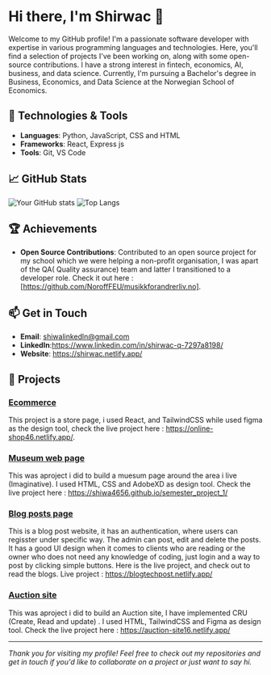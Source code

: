 

# Hi there, I'm Shirwac 👋

Welcome to my GitHub profile! I'm a passionate software developer with expertise in various programming languages and technologies. Here, you'll find a selection of projects I've been working on, along with some open-source contributions. I have a strong interest in fintech, economics, AI, business, and data science. Currently, I'm pursuing a Bachelor's degree in Business, Economics, and Data Science at the Norwegian School of Economics.

## 🔧 Technologies & Tools

- **Languages**: Python, JavaScript, CSS and HTML
- **Frameworks**: React, Express js
- **Tools**: Git, VS Code

## 📈 GitHub Stats
![Your GitHub stats](https://github-readme-stats.vercel.app/api?username=shiwa4656&show_icons=true&hide_border=true)
![Top Langs](https://github-readme-stats.vercel.app/api/top-langs/?username=shiwa4656&layout=compact&hide_border=true)

## 🏆 Achievements

- **Open Source Contributions**: Contributed to an open source project for my school which we were helping a non-profit organisation, I was apart of the QA( Quality assurance) team and latter I transitioned to a developer role.  Check it out here : [https://github.com/NoroffFEU/musikkforandrerliv.no].

## 📫 Get in Touch

- **Email**: shiwalinkedln@gmail.com
- **LinkedIn**:https://www.linkedin.com/in/shirwac-q-7297a8198/
- **Website**: https://shirwac.netlify.app/



## 🚀 Projects

### [Ecommerce](https://github.com/shiwa4656/reactCourseAssignment?tab=readme-ov-file)
This project is a store page, i used React, and TailwindCSS while used figma as the design tool, check the live project here : https://online-shop46.netlify.app/.

### [Museum web page](https://github.com/shiwa4656/semester_project_1)
This was aproject i did to build  a muesum page around the area i live (Imaginative). I used HTML, CSS and AdobeXD as design tool. Check the live project here : https://shiwa4656.github.io/semester_project_1/

### [Blog posts page](https://github.com/NoroffFEU/FED1-PE1-shiwa4656)
This is a blog post website, it has an authentication, where users can regisster under specific way. The admin can post, edit and delete the posts. It has a good UI design when it comes to clients who are reading or the owner who does not need any knowledge of coding, just login and a way to post by clicking simple buttons. Here is the live project, and check out to read the blogs. Live project : https://blogtechpost.netlify.app/

### [Auction site](https://github.com/shiwa4656/semesterProject2)
This was aproject i did to build an Auction site, I have implemented CRU (Create, Read and  update) . I used HTML, TailwindCSS and Figma as design tool. Check the live project here : 
https://auction-site16.netlify.app/




---

*Thank you for visiting my profile! Feel free to check out my repositories and get in touch if you'd like to collaborate on a project or just want to say hi.*

